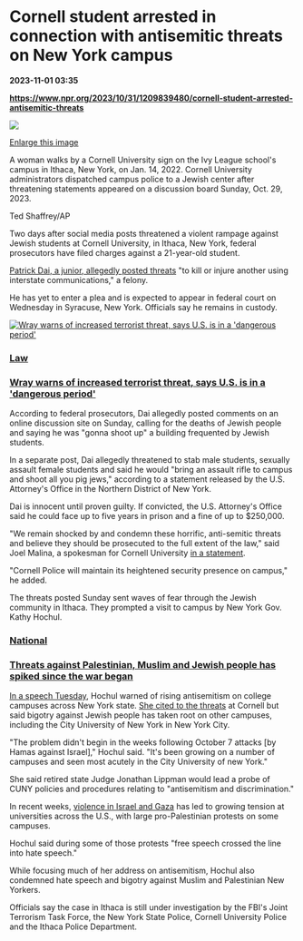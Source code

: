 # Cornell student arrested in connection with antisemitic threats on New York campus

**2023-11-01 03:35**

**https://www.npr.org/2023/10/31/1209839480/cornell-student-arrested-antisemitic-threats**

 ![](https://media.npr.org/assets/img/2023/10/31/cornell2.ap-3b64fe99ad210284583472ce0a75ce2053c3f64f-s1100-c50.jpg) 

[Enlarge this image](https://media.npr.org/assets/img/2023/10/31/cornell2.ap-3b64fe99ad210284583472ce0a75ce2053c3f64f-s1200.jpg)

A woman walks by a Cornell University sign on the Ivy League school's campus in Ithaca, New York, on Jan. 14, 2022. Cornell University administrators dispatched campus police to a Jewish center after threatening statements appeared on a discussion board Sunday, Oct. 29, 2023.

Ted Shaffrey/AP

Two days after social media posts threatened a violent rampage against Jewish students at Cornell University, in Ithaca, New York, federal prosecutors have filed charges against a 21-year-old student.

[Patrick Dai, a junior, allegedly posted threats](https://www.justice.gov/usao-ndny/pr/cornell-student-arrested-making-online-threats-jewish-students-campus) "to kill or injure another using interstate communications," a felony.

He has yet to enter a plea and is expected to appear in federal court on Wednesday in Syracuse, New York. Officials say he remains in custody.

[![Wray warns of increased terrorist threat, says U.S. is in a 'dangerous period'](https://media.npr.org/assets/img/2023/10/31/gettyimages-1441699940_sq-34b068005b852e049dc4e3e5a97cbd6fe27948bc-s100-c15.jpg)](https://www.npr.org/2023/10/31/1209699057/wray-warns-of-increased-terrorist-threat-says-u-s-is-in-a-dangerous-period)

### [Law](https://www.npr.org/sections/law/)

### [Wray warns of increased terrorist threat, says U.S. is in a 'dangerous period'](https://www.npr.org/2023/10/31/1209699057/wray-warns-of-increased-terrorist-threat-says-u-s-is-in-a-dangerous-period)

According to federal prosecutors, Dai allegedly posted comments on an online discussion site on Sunday, calling for the deaths of Jewish people and saying he was "gonna shoot up" a building frequented by Jewish students.

In a separate post, Dai allegedly threatened to stab male students, sexually assault female students and said he would "bring an assault rifle to campus and shoot all you pig jews," according to a statement released by the U.S. Attorney's Office in the Northern District of New York.

Dai is innocent until proven guilty. If convicted, the U.S. Attorney's Office said he could face up to five years in prison and a fine of up to $250,000.

"We remain shocked by and condemn these horrific, anti-semitic threats and believe they should be prosecuted to the full extent of the law," said Joel Malina, a spokesman for Cornell University [in a statement](https://statements.cornell.edu/2023/20231031-suspect-charged.cfm).

"Cornell Police will maintain its heightened security presence on campus," he added.

The threats posted Sunday sent waves of fear through the Jewish community in Ithaca. They prompted a visit to campus by New York Gov. Kathy Hochul.

### [National](https://www.npr.org/sections/national/)

### [Threats against Palestinian, Muslim and Jewish people has spiked since the war began](https://www.npr.org/2023/10/30/1209529125/threats-against-palestinian-muslim-and-jewish-people-has-spiked-since-the-war-be)

[In a speech Tuesday](https://www.governor.ny.gov/news/following-surge-hate-and-bias-crimes-governor-hochul-deploys-all-available-state-resources), Hochul warned of rising antisemitism on college campuses across New York state. [She cited to the threats](https://www.northcountrypublicradio.org/news/story/48715/20231031/hochul-orders-a-review-of-antisemitic-incidents-at-some-public-colleges) at Cornell but said bigotry against Jewish people has taken root on other campuses, including the City University of New York in New York City.

"The problem didn't begin in the weeks following October 7 attacks \[by Hamas against Israel\]," Hochul said. "It's been growing on a number of campuses and seen most acutely in the City University of new York."

She said retired state Judge Jonathan Lippman would lead a probe of CUNY policies and procedures relating to "antisemitism and discrimination."

In recent weeks, [violence in Israel and Gaza](https://www.npr.org/series/1205445976/middle-east-crisis) has led to growing tension at universities across the U.S., with large pro-Palestinian protests on some campuses.

Hochul said during some of those protests "free speech crossed the line into hate speech."

While focusing much of her address on antisemitism, Hochul also condemned hate speech and bigotry against Muslim and Palestinian New Yorkers.

Officials say the case in Ithaca is still under investigation by the FBI's Joint Terrorism Task Force, the New York State Police, Cornell University Police and the Ithaca Police Department.